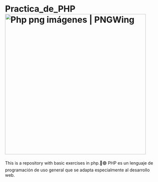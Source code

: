 # Practica_de_PHP<img src="https://w7.pngwing.com/pngs/21/535/png-transparent-php-computer-icons-wordpress-text-trademark-logo.png" jsaction="load:XAeZkd;" jsname="HiaYvf" class="n3VNCb KAlRDb" alt="Php png imágenes | PNGWing" data-noaft="1" style="width: 464px; height: 464px; margin: 0px;">
This is a repository with basic exercises in php.🐘🟣
PHP es un lenguaje de programación de uso general que se adapta especialmente al desarrollo web.
